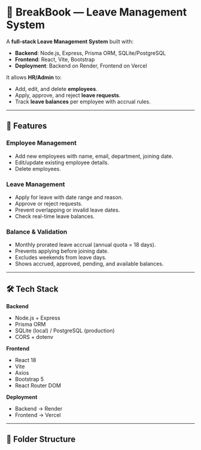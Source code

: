 # 📅 BreakBook — Leave Management System

A **full-stack Leave Management System** built with:
- **Backend**: Node.js, Express, Prisma ORM, SQLite/PostgreSQL
- **Frontend**: React, Vite, Bootstrap
- **Deployment**: Backend on Render, Frontend on Vercel

It allows **HR/Admin** to:
- Add, edit, and delete **employees**.
- Apply, approve, and reject **leave requests**.
- Track **leave balances** per employee with accrual rules.

---

## 🚀 Features

### Employee Management
- Add new employees with name, email, department, joining date.
- Edit/update existing employee details.
- Delete employees.

### Leave Management
- Apply for leave with date range and reason.
- Approve or reject requests.
- Prevent overlapping or invalid leave dates.
- Check real-time leave balances.

### Balance & Validation
- Monthly prorated leave accrual (annual quota = 18 days).
- Prevents applying before joining date.
- Excludes weekends from leave days.
- Shows accrued, approved, pending, and available balances.

---

## 🛠 Tech Stack

**Backend**
- Node.js + Express
- Prisma ORM
- SQLite (local) / PostgreSQL (production)
- CORS + dotenv

**Frontend**
- React 18
- Vite
- Axios
- Bootstrap 5
- React Router DOM

**Deployment**
- Backend → Render
- Frontend → Vercel

---

## 📂 Folder Structure

